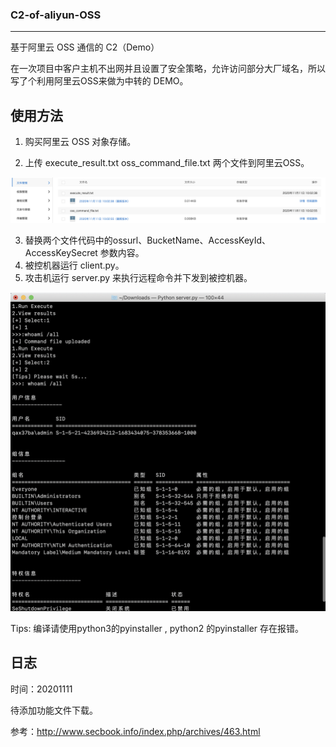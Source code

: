 ### C2-of-aliyun-OSS

----

基于阿里云 OSS 通信的 C2（Demo）

在一次项目中客户主机不出网并且设置了安全策略，允许访问部分大厂域名，所以写了个利用阿里云OSS来做为中转的 DEMO。



## 使用方法

1. 购买阿里云 OSS 对象存储。

2. 上传 execute_result.txt  oss_command_file.txt 两个文件到阿里云OSS。

![image-20201111135923411](img/image-20201111135923411.png)

3. 替换两个文件代码中的ossurl、BucketName、AccessKeyId、AccessKeySecret 参数内容。
4. 被控机器运行 client.py。
5. 攻击机运行 server.py 来执行远程命令并下发到被控机器。

![image-20201111135204798](img/image-20201111135204798.png)



Tips: 编译请使用python3的pyinstaller , python2 的pyinstaller 存在报错。



## 日志

时间：20201111

待添加功能文件下载。





参考：http://www.secbook.info/index.php/archives/463.html